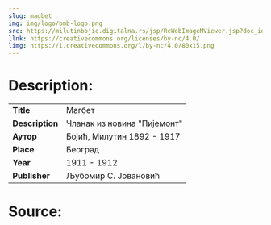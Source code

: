 ```yaml
---
slug: magbet
img: img/logo/bmb-logo.png
src: https://milutinbojic.digitalna.rs/jsp/RcWebImageMViewer.jsp?doc_id=8c5d9913-c66f-40ff-bb7a-61fcd6873e0b/00000001/bojiccla/00000001
llnk: https://creativecommons.org/licenses/by-nc/4.0/
limg: https://i.creativecommons.org/l/by-nc/4.0/80x15.png
---
```


# Description:

|             |                                                 |
|:------------|-------------------------------------------------|
| **Title**  | Магбет                                          |
| **Description**    | Чланак из новина "Пијемонт"                     |
| **Аутор**   | Бојић, Милутин 1892 - 1917                      |
| **Place**   | Београд                                         |
| **Year**  | 1911 - 1912                                     |
| **Publisher** |Љубомир С. Јовановић                             |

# Source:
